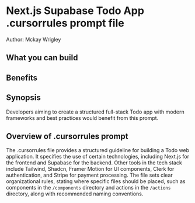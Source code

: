 # Next.js Supabase Todo App .cursorrules prompt file

Author: Mckay Wrigley

## What you can build


## Benefits


## Synopsis
Developers aiming to create a structured full-stack Todo app with modern frameworks and best practices would benefit from this prompt.

## Overview of .cursorrules prompt
The .cursorrules file provides a structured guideline for building a Todo web application. It specifies the use of certain technologies, including Next.js for the frontend and Supabase for the backend. Other tools in the tech stack include Tailwind, Shadcn, Framer Motion for UI components, Clerk for authentication, and Stripe for payment processing. The file sets clear organizational rules, stating where specific files should be placed, such as components in the `/components` directory and actions in the `/actions` directory, along with recommended naming conventions.

